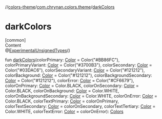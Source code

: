 //[colors-theme](../../index.md)/[com.chrynan.colors.theme](index.md)/[darkColors](dark-colors.md)



# darkColors  
[common]  
Content  
@[ExperimentalUnsignedTypes](https://kotlinlang.org/api/latest/jvm/stdlib/kotlin/-experimental-unsigned-types/index.html)()  
  
fun [darkColors](dark-colors.md)(colorPrimary: [Color](../../../colors-core/colors-core/com.chrynan.colors/-color/index.md) = Color("#BB86FC"), colorPrimaryVariant: [Color](../../../colors-core/colors-core/com.chrynan.colors/-color/index.md) = Color("#3700B3"), colorSecondary: [Color](../../../colors-core/colors-core/com.chrynan.colors/-color/index.md) = Color("#03DAC6"), colorSecondaryVariant: [Color](../../../colors-core/colors-core/com.chrynan.colors/-color/index.md) = Color("#121212"), colorBackground: [Color](../../../colors-core/colors-core/com.chrynan.colors/-color/index.md) = Color("#121212"), colorBackgroundSecondary: [Color](../../../colors-core/colors-core/com.chrynan.colors/-color/index.md) = Color("#121212"), colorError: [Color](../../../colors-core/colors-core/com.chrynan.colors/-color/index.md) = Color("#CF6679"), colorOnPrimary: [Color](../../../colors-core/colors-core/com.chrynan.colors/-color/index.md) = Color.BLACK, colorOnSecondary: [Color](../../../colors-core/colors-core/com.chrynan.colors/-color/index.md) = Color.BLACK, colorOnBackground: [Color](../../../colors-core/colors-core/com.chrynan.colors/-color/index.md) = Color.WHITE, colorOnBackgroundSecondary: [Color](../../../colors-core/colors-core/com.chrynan.colors/-color/index.md) = Color.WHITE, colorOnError: [Color](../../../colors-core/colors-core/com.chrynan.colors/-color/index.md) = Color.BLACK, colorTextPrimary: [Color](../../../colors-core/colors-core/com.chrynan.colors/-color/index.md) = colorOnPrimary, colorTextSecondary: [Color](../../../colors-core/colors-core/com.chrynan.colors/-color/index.md) = colorOnSecondary, colorTextTertiary: [Color](../../../colors-core/colors-core/com.chrynan.colors/-color/index.md) = Color.WHITE, colorTextError: [Color](../../../colors-core/colors-core/com.chrynan.colors/-color/index.md) = colorOnError): [Colors](-colors/index.md)  



